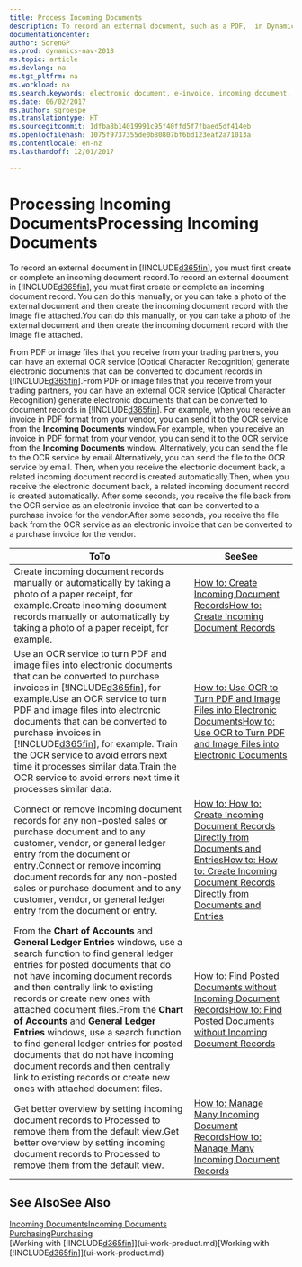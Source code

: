 ```yaml
---
title: Process Incoming Documents
description: To record an external document, such as a PDF,  in Dynamics NAV, you first create or complete an incoming document record.
documentationcenter: 
author: SorenGP
ms.prod: dynamics-nav-2018
ms.topic: article
ms.devlang: na
ms.tgt_pltfrm: na
ms.workload: na
ms.search.keywords: electronic document, e-invoice, incoming document, OCR, ecommerce, document exchange, import invoice
ms.date: 06/02/2017
ms.author: sgroespe
ms.translationtype: HT
ms.sourcegitcommit: 1dfba8b14019991c95f40ffd5f7fbaed5df414eb
ms.openlocfilehash: 1075f9737355de0b80807bf6bd123eaf2a71013a
ms.contentlocale: en-nz
ms.lasthandoff: 12/01/2017

---
```

# <a name="processing-incoming-documents"></a><span data-ttu-id="d9ee1-103">Processing Incoming Documents</span><span class="sxs-lookup"><span data-stu-id="d9ee1-103">Processing Incoming Documents</span></span>
<span data-ttu-id="d9ee1-104">To record an external document in [!INCLUDE[d365fin](includes/d365fin_md.md)], you must first create or complete an incoming document record.</span><span class="sxs-lookup"><span data-stu-id="d9ee1-104">To record an external document in [!INCLUDE[d365fin](includes/d365fin_md.md)], you must first create or complete an incoming document record.</span></span> <span data-ttu-id="d9ee1-105">You can do this manually, or you can take a photo of the external document and then create the incoming document record with the image file attached.</span><span class="sxs-lookup"><span data-stu-id="d9ee1-105">You can do this manually, or you can take a photo of the external document and then create the incoming document record with the image file attached.</span></span>

<span data-ttu-id="d9ee1-106">From PDF or image files that you receive from your trading partners, you can have an external OCR service (Optical Character Recognition) generate electronic documents that can be converted to document records in [!INCLUDE[d365fin](includes/d365fin_md.md)].</span><span class="sxs-lookup"><span data-stu-id="d9ee1-106">From PDF or image files that you receive from your trading partners, you can have an external OCR service (Optical Character Recognition) generate electronic documents that can be converted to document records in [!INCLUDE[d365fin](includes/d365fin_md.md)].</span></span> <span data-ttu-id="d9ee1-107">For example, when you receive an invoice in PDF format from your vendor, you can send it to the OCR service from the **Incoming Documents** window.</span><span class="sxs-lookup"><span data-stu-id="d9ee1-107">For example, when you receive an invoice in PDF format from your vendor, you can send it to the OCR service from the **Incoming Documents** window.</span></span> <span data-ttu-id="d9ee1-108">Alternatively, you can send the file to the OCR service by email.</span><span class="sxs-lookup"><span data-stu-id="d9ee1-108">Alternatively, you can send the file to the OCR service by email.</span></span> <span data-ttu-id="d9ee1-109">Then, when you receive the electronic document back, a related incoming document record is created automatically.</span><span class="sxs-lookup"><span data-stu-id="d9ee1-109">Then, when you receive the electronic document back, a related incoming document record is created automatically.</span></span> <span data-ttu-id="d9ee1-110">After some seconds, you receive the file back from the OCR service as an electronic invoice that can be converted to a purchase invoice for the vendor.</span><span class="sxs-lookup"><span data-stu-id="d9ee1-110">After some seconds, you receive the file back from the OCR service as an electronic invoice that can be converted to a purchase invoice for the vendor.</span></span>

| <span data-ttu-id="d9ee1-111">To</span><span class="sxs-lookup"><span data-stu-id="d9ee1-111">To</span></span> | <span data-ttu-id="d9ee1-112">See</span><span class="sxs-lookup"><span data-stu-id="d9ee1-112">See</span></span> |
| --- | --- |
| <span data-ttu-id="d9ee1-113">Create incoming document records manually or automatically by taking a photo of a paper receipt, for example.</span><span class="sxs-lookup"><span data-stu-id="d9ee1-113">Create incoming document records manually or automatically by taking a photo of a paper receipt, for example.</span></span> |[<span data-ttu-id="d9ee1-114">How to: Create Incoming Document Records</span><span class="sxs-lookup"><span data-stu-id="d9ee1-114">How to: Create Incoming Document Records</span></span>](across-how-create-income-document-records.md) |
| <span data-ttu-id="d9ee1-115">Use an OCR service to turn PDF and image files into electronic documents that can be converted to purchase invoices in [!INCLUDE[d365fin](includes/d365fin_md.md)], for example.</span><span class="sxs-lookup"><span data-stu-id="d9ee1-115">Use an OCR service to turn PDF and image files into electronic documents that can be converted to purchase invoices in [!INCLUDE[d365fin](includes/d365fin_md.md)], for example.</span></span> <span data-ttu-id="d9ee1-116">Train the OCR service to avoid errors next time it processes similar data.</span><span class="sxs-lookup"><span data-stu-id="d9ee1-116">Train the OCR service to avoid errors next time it processes similar data.</span></span> |[<span data-ttu-id="d9ee1-117">How to: Use OCR to Turn PDF and Image Files into Electronic Documents</span><span class="sxs-lookup"><span data-stu-id="d9ee1-117">How to: Use OCR to Turn PDF and Image Files into Electronic Documents</span></span>](across-how-use-ocr-pdf-images-files.md) |
| <span data-ttu-id="d9ee1-118">Connect or remove incoming document records for any non-posted sales or purchase document and to any customer, vendor, or general ledger entry from the document or entry.</span><span class="sxs-lookup"><span data-stu-id="d9ee1-118">Connect or remove incoming document records for any non-posted sales or purchase document and to any customer, vendor, or general ledger entry from the document or entry.</span></span> |[<span data-ttu-id="d9ee1-119">How to: How to: Create Incoming Document Records Directly from Documents and Entries</span><span class="sxs-lookup"><span data-stu-id="d9ee1-119">How to: How to: Create Incoming Document Records Directly from Documents and Entries</span></span>](across-how-connect-disconnect-income-document-records.md) |
| <span data-ttu-id="d9ee1-120">From the **Chart of Accounts** and **General Ledger Entries** windows, use a search function to find general ledger entries for posted documents that do not have incoming document records and then centrally link to existing records or create new ones with attached document files.</span><span class="sxs-lookup"><span data-stu-id="d9ee1-120">From the **Chart of Accounts** and **General Ledger Entries** windows, use a search function to find general ledger entries for posted documents that do not have incoming document records and then centrally link to existing records or create new ones with attached document files.</span></span> |[<span data-ttu-id="d9ee1-121">How to: Find Posted Documents without Incoming Document Records</span><span class="sxs-lookup"><span data-stu-id="d9ee1-121">How to: Find Posted Documents without Incoming Document Records</span></span>](across-how-find-posted-documents-without-income-document-records.md) |
| <span data-ttu-id="d9ee1-122">Get better overview by setting incoming document records to Processed to remove them from the default view.</span><span class="sxs-lookup"><span data-stu-id="d9ee1-122">Get better overview by setting incoming document records to Processed to remove them from the default view.</span></span> |[<span data-ttu-id="d9ee1-123">How to: Manage Many Incoming Document Records</span><span class="sxs-lookup"><span data-stu-id="d9ee1-123">How to: Manage Many Incoming Document Records</span></span>](across-how-manage-many-income-document-records.md) |

## <a name="see-also"></a><span data-ttu-id="d9ee1-124">See Also</span><span class="sxs-lookup"><span data-stu-id="d9ee1-124">See Also</span></span>
[<span data-ttu-id="d9ee1-125">Incoming Documents</span><span class="sxs-lookup"><span data-stu-id="d9ee1-125">Incoming Documents</span></span>](across-income-documents.md)  
[<span data-ttu-id="d9ee1-126">Purchasing</span><span class="sxs-lookup"><span data-stu-id="d9ee1-126">Purchasing</span></span>](purchasing-manage-purchasing.md)  
<span data-ttu-id="d9ee1-127">[Working with [!INCLUDE[d365fin](includes/d365fin_md.md)]](ui-work-product.md)</span><span class="sxs-lookup"><span data-stu-id="d9ee1-127">[Working with [!INCLUDE[d365fin](includes/d365fin_md.md)]](ui-work-product.md)</span></span>


